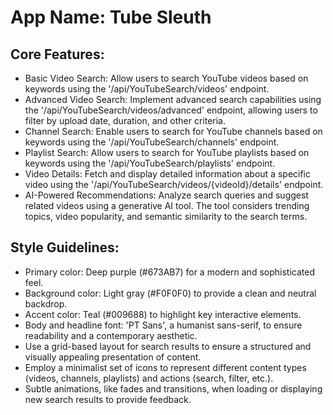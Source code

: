 # **App Name**: Tube Sleuth

## Core Features:

- Basic Video Search: Allow users to search YouTube videos based on keywords using the '/api/YouTubeSearch/videos' endpoint.
- Advanced Video Search: Implement advanced search capabilities using the '/api/YouTubeSearch/videos/advanced' endpoint, allowing users to filter by upload date, duration, and other criteria.
- Channel Search: Enable users to search for YouTube channels based on keywords using the '/api/YouTubeSearch/channels' endpoint.
- Playlist Search: Allow users to search for YouTube playlists based on keywords using the '/api/YouTubeSearch/playlists' endpoint.
- Video Details: Fetch and display detailed information about a specific video using the '/api/YouTubeSearch/videos/{videoId}/details' endpoint.
- AI-Powered Recommendations: Analyze search queries and suggest related videos using a generative AI tool. The tool considers trending topics, video popularity, and semantic similarity to the search terms.

## Style Guidelines:

- Primary color: Deep purple (#673AB7) for a modern and sophisticated feel.
- Background color: Light gray (#F0F0F0) to provide a clean and neutral backdrop.
- Accent color: Teal (#009688) to highlight key interactive elements.
- Body and headline font: 'PT Sans', a humanist sans-serif, to ensure readability and a contemporary aesthetic.
- Use a grid-based layout for search results to ensure a structured and visually appealing presentation of content.
- Employ a minimalist set of icons to represent different content types (videos, channels, playlists) and actions (search, filter, etc.).
- Subtle animations, like fades and transitions, when loading or displaying new search results to provide feedback.